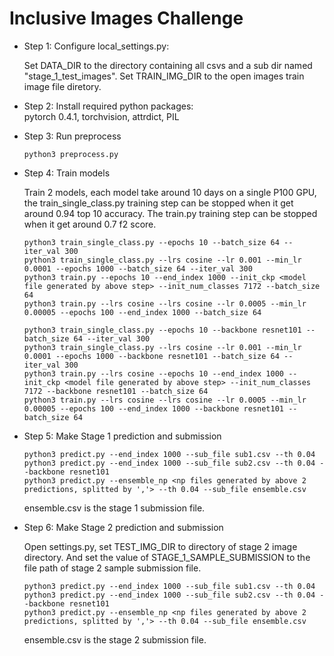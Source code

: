 # Inclusive Images Challenge

* Step 1: Configure local_settings.py:

  Set DATA_DIR to the directory containing all csvs and a sub dir named "stage_1_test_images".
  Set TRAIN_IMG_DIR to the open images train image file diretory.

* Step 2: Install required python packages:  
  pytorch 0.4.1, torchvision, attrdict, PIL

* Step 3: Run preprocess

  ```python3 preprocess.py```

* Step 4: Train models

  Train 2 models, each model take around 10 days on a single P100 GPU, the train_single_class.py training step can be stopped when it get around 0.94 top 10 accuracy. The train.py training step can be stopped when it get around 0.7 f2 score.
  ```
  python3 train_single_class.py --epochs 10 --batch_size 64 --iter_val 300
  python3 train_single_class.py --lrs cosine --lr 0.001 --min_lr 0.0001 --epochs 1000 --batch_size 64 --iter_val 300
  python3 train.py --epochs 10 --end_index 1000 --init_ckp <model file generated by above step> --init_num_classes 7172 --batch_size 64
  python3 train.py --lrs cosine --lrs cosine --lr 0.0005 --min_lr 0.00005 --epochs 100 --end_index 1000 --batch_size 64
  ```

  ```
  python3 train_single_class.py --epochs 10 --backbone resnet101 --batch_size 64 --iter_val 300
  python3 train_single_class.py --lrs cosine --lr 0.001 --min_lr 0.0001 --epochs 1000 --backbone resnet101 --batch_size 64 --iter_val 300
  python3 train.py --lrs cosine --epochs 10 --end_index 1000 --init_ckp <model file generated by above step> --init_num_classes 7172 --backbone resnet101 --batch_size 64
  python3 train.py --lrs cosine --lrs cosine --lr 0.0005 --min_lr 0.00005 --epochs 100 --end_index 1000 --backbone resnet101 --batch_size 64
  ```


* Step 5: Make Stage 1 prediction and submission

  ```
  python3 predict.py --end_index 1000 --sub_file sub1.csv --th 0.04
  python3 predict.py --end_index 1000 --sub_file sub2.csv --th 0.04 --backbone resnet101
  python3 predict.py --ensemble_np <np files generated by above 2 predictions, splitted by ','> --th 0.04 --sub_file ensemble.csv
  ```
  ensemble.csv is the stage 1 submission file.

* Step 6: Make Stage 2 prediction and submission

  Open settings.py, set TEST_IMG_DIR to directory of stage 2 image directory. And set the value of STAGE_1_SAMPLE_SUBMISSION to the file path of stage 2 sample submission file.

  ```
  python3 predict.py --end_index 1000 --sub_file sub1.csv --th 0.04
  python3 predict.py --end_index 1000 --sub_file sub2.csv --th 0.04 --backbone resnet101
  python3 predict.py --ensemble_np <np files generated by above 2 predictions, splitted by ','> --th 0.04 --sub_file ensemble.csv
  ```
  ensemble.csv is the stage 2 submission file.
